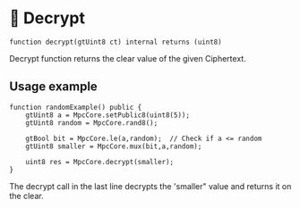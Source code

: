 # 🌟 Decrypt

```solidity
function decrypt(gtUint8 ct) internal returns (uint8)
```

Decrypt function returns the clear value of the given Ciphertext.

## Usage example

```solidity
function randomExample() public {
    gtUint8 a = MpcCore.setPublic8(uint8(5));
    gtUint8 random = MpcCore.rand8();
    
    gtBool bit = MpcCore.le(a,random);  // Check if a <= random
    gtUint8 smaller = MpcCore.mux(bit,a,random);
    
    uint8 res = MpcCore.decrypt(smaller);
}
```

The decrypt call in the last line decrypts the 'smaller" value and returns it on the clear.
